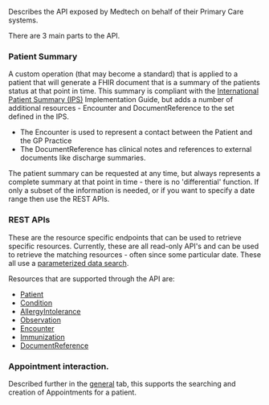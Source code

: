 Describes the API exposed by Medtech on behalf of their Primary Care systems.

There are 3 main parts to  the API.

### Patient Summary

A custom operation (that may become a standard) that is applied to a patient that will generate a FHIR document that is a summary of the patients status at that point in time. This summary is compliant with the [International Patient Summary (IPS)](http://hl7.org/fhir/uv/ips/index.html) Implementation Guide, but adds a number of additional resources - Encounter and DocumentReference to the set defined in the IPS.
* The Encounter is used to represent a contact between the Patient and the GP Practice
* The DocumentReference has clinical notes and references to external documents like discharge summaries.

The patient summary can be requested at any time, but always represents a complete summary at that point in time - there is no 'differential' function. If only a subset of the information is needed, or if you want to specify a date range then use the REST APIs.



### REST APIs

These are the resource specific endpoints that can be used to retrieve specific resources. Currently, these are all read-only API's and can be used to retrieve the matching resources - often since some particular date. These all use a [parameterized data search](http://hl7.org/fhir/search.html#date).

Resources that are supported through the API are:

* [Patient](capabilityStatement.html#patient) 
* [Condition](capabilityStatement.html#condition) 
* [AllergyIntolerance](capabilityStatement.html#allergyintolerance)
* [Observation](capabilityStatement.html#observation)
* [Encounter](capabilityStatement.html#encounter)
* [Immunization](capabilityStatement.html#immunization)
* [DocumentReference](capabilityStatement.html#documentreference)


### Appointment interaction.

Described further in the [general](general.html) tab, this supports the searching and creation of Appointments for a patient.